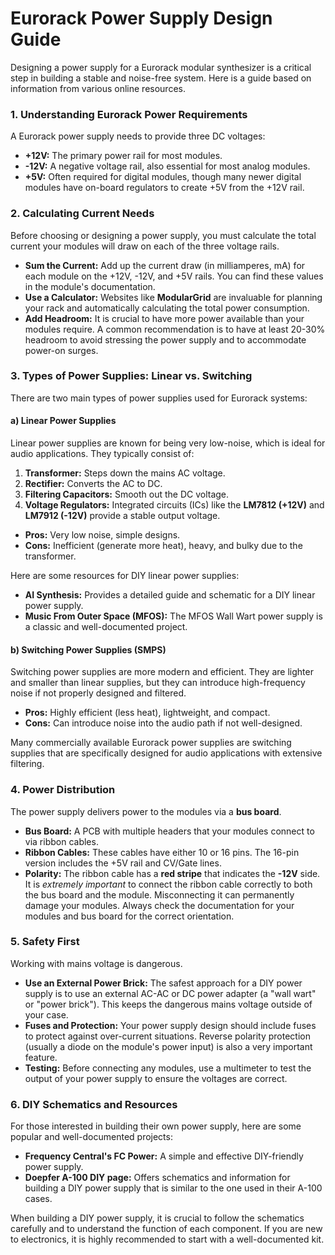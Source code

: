 # Eurorack Power Supply Design Guide

Designing a power supply for a Eurorack modular synthesizer is a critical step in building a stable and noise-free system. Here is a guide based on information from various online resources.

### 1. Understanding Eurorack Power Requirements

A Eurorack power supply needs to provide three DC voltages:

*   **+12V:** The primary power rail for most modules.
*   **-12V:** A negative voltage rail, also essential for most analog modules.
*   **+5V:** Often required for digital modules, though many newer digital modules have on-board regulators to create +5V from the +12V rail.

### 2. Calculating Current Needs

Before choosing or designing a power supply, you must calculate the total current your modules will draw on each of the three voltage rails.

*   **Sum the Current:** Add up the current draw (in milliamperes, mA) for each module on the +12V, -12V, and +5V rails. You can find these values in the module's documentation.
*   **Use a Calculator:** Websites like **ModularGrid** are invaluable for planning your rack and automatically calculating the total power consumption.
*   **Add Headroom:** It is crucial to have more power available than your modules require. A common recommendation is to have at least 20-30% headroom to avoid stressing the power supply and to accommodate power-on surges.

### 3. Types of Power Supplies: Linear vs. Switching

There are two main types of power supplies used for Eurorack systems:

#### a) Linear Power Supplies

Linear power supplies are known for being very low-noise, which is ideal for audio applications. They typically consist of:

1.  **Transformer:** Steps down the mains AC voltage.
2.  **Rectifier:** Converts the AC to DC.
3.  **Filtering Capacitors:** Smooth out the DC voltage.
4.  **Voltage Regulators:** Integrated circuits (ICs) like the **LM7812 (+12V)** and **LM7912 (-12V)** provide a stable output voltage.

*   **Pros:** Very low noise, simple designs.
*   **Cons:** Inefficient (generate more heat), heavy, and bulky due to the transformer.

Here are some resources for DIY linear power supplies:

*   **AI Synthesis:** Provides a detailed guide and schematic for a DIY linear power supply.
*   **Music From Outer Space (MFOS):** The MFOS Wall Wart power supply is a classic and well-documented project.

#### b) Switching Power Supplies (SMPS)

Switching power supplies are more modern and efficient. They are lighter and smaller than linear supplies, but they can introduce high-frequency noise if not properly designed and filtered.

*   **Pros:** Highly efficient (less heat), lightweight, and compact.
*   **Cons:** Can introduce noise into the audio path if not well-designed.

Many commercially available Eurorack power supplies are switching supplies that are specifically designed for audio applications with extensive filtering.

### 4. Power Distribution

The power supply delivers power to the modules via a **bus board**.

*   **Bus Board:** A PCB with multiple headers that your modules connect to via ribbon cables.
*   **Ribbon Cables:** These cables have either 10 or 16 pins. The 16-pin version includes the +5V rail and CV/Gate lines.
*   **Polarity:** The ribbon cable has a **red stripe** that indicates the **-12V** side. It is *extremely important* to connect the ribbon cable correctly to both the bus board and the module. Misconnecting it can permanently damage your modules. Always check the documentation for your modules and bus board for the correct orientation.

### 5. Safety First

Working with mains voltage is dangerous.

*   **Use an External Power Brick:** The safest approach for a DIY power supply is to use an external AC-AC or DC power adapter (a "wall wart" or "power brick"). This keeps the dangerous mains voltage outside of your case.
*   **Fuses and Protection:** Your power supply design should include fuses to protect against over-current situations. Reverse polarity protection (usually a diode on the module's power input) is also a very important feature.
*   **Testing:** Before connecting any modules, use a multimeter to test the output of your power supply to ensure the voltages are correct.

### 6. DIY Schematics and Resources

For those interested in building their own power supply, here are some popular and well-documented projects:

*   **Frequency Central's FC Power:** A simple and effective DIY-friendly power supply.
*   **Doepfer A-100 DIY page:** Offers schematics and information for building a DIY power supply that is similar to the one used in their A-100 cases.

When building a DIY power supply, it is crucial to follow the schematics carefully and to understand the function of each component. If you are new to electronics, it is highly recommended to start with a well-documented kit.
